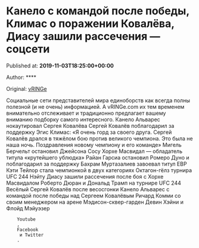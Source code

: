
# Канело с командой после победы, Климас о поражении Ковалёва, Диасу зашили рассечения — соцсети

Published at: **2019-11-03T18:25:00+00:00**

Author: ****

Original: [vRINGe](https://vringe.com/news/129159-kanelo-s-komandoy-posle-pobedy-klimas-o-porazhenii-kovalyeva-diasu-zashili-rassecheniya-sotsseti-.htm)

Социальные сети представителей мира единоборств как всегда полны полезной (и не очень) информацией. А vRINGe.com их тем временем внимательно отслеживает и традиционно предлагает вашему вниманию подборку самого интересного.
Канело Альварес нокаутировал Сергея Ковалёва
Сергей Ковалёв поблагодарил за поддержку
Эгис Климас: «Я очень горд за своего друга. Сергей Ковалёв дрался в тяжёлом бою против великого чемпиона. Это была не наша ночь. Поздравления новому чемпиону и его команде»
Мигель Берчельт остановил Джейсона Сосу
Хорхе Масвидал — обладатель титула «крутейшего ублюдка»
Райан Гарсиа остановил Ромеро Дуно и поблагодарил за поддержку
Бахрам Муртазалиев завоевал титул EBP
Кэти Тейлор стала чемпионкой в двух категориях
Октагон-гёлз турнира UFC 244
Нэйту Диасу зашили рассечения после боя с Хорхе Масвидалом
Роберто Дюран и Дональд Трамп на турнире UFC 244
Весёлый Сергей Ковалёв после весосгонки
Канело Альварес с командой после победы над Сергеем Ковалёвым
Ричард Комми со своим менеджером на арене Мэдисон-сквер-гарден
Девин Хэйни и Флойд Мэйуэзер 

        Youtube
        , 
        Facebook
         и Twitter
        .
      
